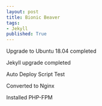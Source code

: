 ```yaml
---
layout: post
title: Bionic Beaver
tags: 
- Jekyll
published: True
---
```


Upgrade to Ubuntu 18.04 completed

Jekyll upgrade completed

Auto Deploy Script Test

Converted to Nginx 

Installed PHP-FPM
